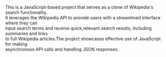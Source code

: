 This is a JavaScript-based project that serves as a clone of Wikipedia's search functionality.<br> 
It leverages the Wikipedia API to provide users with a streamlined interface where they can <br>
input search terms and receive quick,relevant search results, including summaries and links <br> 
to full Wikipedia articles.The project showcases effective use of JavaScript for making <br>
asynchronous API calls and handling JSON responses.
